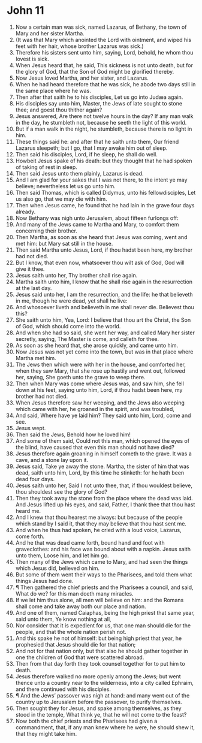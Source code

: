﻿# John 11
1. Now a certain man was sick, named Lazarus, of Bethany, the town of Mary and her sister Martha. 
2. (It was that Mary which anointed the Lord with ointment, and wiped his feet with her hair, whose brother Lazarus was sick.) 
3. Therefore his sisters sent unto him, saying, Lord, behold, he whom thou lovest is sick. 
4. When Jesus heard that, he said, This sickness is not unto death, but for the glory of God, that the Son of God might be glorified thereby. 
5. Now Jesus loved Martha, and her sister, and Lazarus. 
6. When he had heard therefore that he was sick, he abode two days still in the same place where he was. 
7. Then after that saith he to his disciples, Let us go into Judæa again. 
8. His disciples say unto him, Master, the Jews of late sought to stone thee; and goest thou thither again? 
9. Jesus answered, Are there not twelve hours in the day? If any man walk in the day, he stumbleth not, because he seeth the light of this world. 
10. But if a man walk in the night, he stumbleth, because there is no light in him. 
11. These things said he: and after that he saith unto them, Our friend Lazarus sleepeth; but I go, that I may awake him out of sleep. 
12. Then said his disciples, Lord, if he sleep, he shall do well. 
13. Howbeit Jesus spake of his death: but they thought that he had spoken of taking of rest in sleep. 
14. Then said Jesus unto them plainly, Lazarus is dead. 
15. And I am glad for your sakes that I was not there, to the intent ye may believe; nevertheless let us go unto him. 
16. Then said Thomas, which is called Didymus, unto his fellowdisciples, Let us also go, that we may die with him. 
17. Then when Jesus came, he found that he had lain in the grave four days already. 
18. Now Bethany was nigh unto Jerusalem, about fifteen furlongs off: 
19. And many of the Jews came to Martha and Mary, to comfort them concerning their brother. 
20. Then Martha, as soon as she heard that Jesus was coming, went and met him: but Mary sat still in the house. 
21. Then said Martha unto Jesus, Lord, if thou hadst been here, my brother had not died. 
22. But I know, that even now, whatsoever thou wilt ask of God, God will give it thee. 
23. Jesus saith unto her, Thy brother shall rise again. 
24. Martha saith unto him, I know that he shall rise again in the resurrection at the last day. 
25. Jesus said unto her, I am the resurrection, and the life: he that believeth in me, though he were dead, yet shall he live: 
26. And whosoever liveth and believeth in me shall never die. Believest thou this? 
27. She saith unto him, Yea, Lord: I believe that thou art the Christ, the Son of God, which should come into the world. 
28. And when she had so said, she went her way, and called Mary her sister secretly, saying, The Master is come, and calleth for thee. 
29. As soon as she heard that, she arose quickly, and came unto him. 
30. Now Jesus was not yet come into the town, but was in that place where Martha met him. 
31. The Jews then which were with her in the house, and comforted her, when they saw Mary, that she rose up hastily and went out, followed her, saying, She goeth unto the grave to weep there. 
32. Then when Mary was come where Jesus was, and saw him, she fell down at his feet, saying unto him, Lord, if thou hadst been here, my brother had not died. 
33. When Jesus therefore saw her weeping, and the Jews also weeping which came with her, he groaned in the spirit, and was troubled, 
34. And said, Where have ye laid him? They said unto him, Lord, come and see. 
35. Jesus wept. 
36. Then said the Jews, Behold how he loved him! 
37. And some of them said, Could not this man, which opened the eyes of the blind, have caused that even this man should not have died? 
38. Jesus therefore again groaning in himself cometh to the grave. It was a cave, and a stone lay upon it. 
39. Jesus said, Take ye away the stone. Martha, the sister of him that was dead, saith unto him, Lord, by this time he stinketh: for he hath been dead four days. 
40. Jesus saith unto her, Said I not unto thee, that, if thou wouldest believe, thou shouldest see the glory of God? 
41. Then they took away the stone from the place where the dead was laid. And Jesus lifted up his eyes, and said, Father, I thank thee that thou hast heard me. 
42. And I knew that thou hearest me always: but because of the people which stand by I said it, that they may believe that thou hast sent me. 
43. And when he thus had spoken, he cried with a loud voice, Lazarus, come forth. 
44. And he that was dead came forth, bound hand and foot with graveclothes: and his face was bound about with a napkin. Jesus saith unto them, Loose him, and let him go. 
45. Then many of the Jews which came to Mary, and had seen the things which Jesus did, believed on him. 
46. But some of them went their ways to the Pharisees, and told them what things Jesus had done. 
47. ¶ Then gathered the chief priests and the Pharisees a council, and said, What do we? for this man doeth many miracles. 
48. If we let him thus alone, all men will believe on him: and the Romans shall come and take away both our place and nation. 
49. And one of them, named Caiaphas, being the high priest that same year, said unto them, Ye know nothing at all, 
50. Nor consider that it is expedient for us, that one man should die for the people, and that the whole nation perish not. 
51. And this spake he not of himself: but being high priest that year, he prophesied that Jesus should die for that nation; 
52. And not for that nation only, but that also he should gather together in one the children of God that were scattered abroad. 
53. Then from that day forth they took counsel together for to put him to death. 
54. Jesus therefore walked no more openly among the Jews; but went thence unto a country near to the wilderness, into a city called Ephraim, and there continued with his disciples. 
55. ¶ And the Jews’ passover was nigh at hand: and many went out of the country up to Jerusalem before the passover, to purify themselves. 
56. Then sought they for Jesus, and spake among themselves, as they stood in the temple, What think ye, that he will not come to the feast? 
57. Now both the chief priests and the Pharisees had given a commandment, that, if any man knew where he were, he should shew it, that they might take him. 
